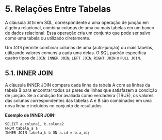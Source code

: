 # 5. Relações Entre Tabelas

A cláusula `JOIN` em SQL, correspondente a uma operação de junção em álgebra relacional, combina colunas de uma ou mais tabelas em um banco de dados relacional. Essa operação cria um conjunto que pode ser salvo como uma tabela ou utilizado diretamente.

Um `JOIN` permite combinar colunas de uma (auto-junção) ou mais tabelas, utilizando valores comuns a cada uma delas. O SQL padrão especifica quatro tipos de `JOIN`: `INNER JOIN`, `LEFT JOIN`, `RIGHT JOIN` e `FULL JOIN`.

## 5.1. INNER JOIN

A cláusula INNER JOIN compara cada linha da tabela A com as linhas da tabela B para encontrar todos os pares de linhas que satisfazem a condição de junção. Se a condição for avaliada como verdadeira (TRUE), os valores das colunas correspondentes das tabelas A e B são combinados em uma nova linha e incluídos no conjunto de resultados.

**Exemplo de INNER JOIN:**

```
SELECT a.coluna1, b.coluna2
FROM tabela_a a
INNER JOIN tabela_b b ON a.id = b.a_id;
```